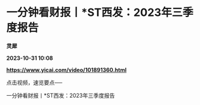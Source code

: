 # 一分钟看财报丨*ST西发：2023年三季度报告
**灵犀**

**2023-10-31 10:08**

**https://www.yicai.com/video/101891360.html**

点击视频，速览要点──

一分钟看财报丨\*ST西发：2023年三季度报告